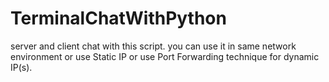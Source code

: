 # TerminalChatWithPython
server and client chat with this script. you can use it in same network environment or use Static IP or use Port Forwarding technique for dynamic IP(s).
